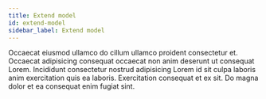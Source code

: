 ```yaml
---
title: Extend model
id: extend-model
sidebar_label: Extend model
---
```


Occaecat eiusmod ullamco do cillum ullamco proident consectetur et. Occaecat adipisicing consequat occaecat non anim deserunt ut consequat Lorem. Incididunt consectetur nostrud adipisicing Lorem id sit culpa laboris anim exercitation quis ea laboris. Exercitation consequat et ex sit. Do magna dolor et ea consequat enim fugiat sint.

